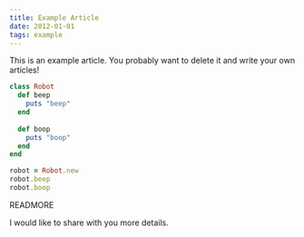 ```yaml
---
title: Example Article
date: 2012-01-01
tags: example
---
```


This is an example article. You probably want to delete it and write your own articles!

```ruby
class Robot
  def beep
    puts "beep"
  end
  
  def boop
    puts "boop"
  end
end

robot = Robot.new
robot.beep
robot.boop
```

READMORE

I would like to share with you more details.
